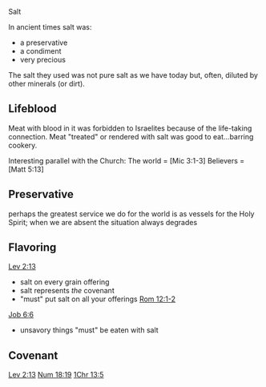 Salt


In ancient times salt was:
- a preservative
- a condiment 
- very precious

The salt they used was not pure salt as we have today but, often, diluted by other minerals (or dirt).


## Lifeblood

Meat with blood in it was forbidden to Israelites because of the life-taking connection.
Meat "treated" or rendered with salt was good to eat...barring cookery.

Interesting parallel with the Church:
	The world = [Mic 3:1-3]
	Believers = [Matt 5:13]


## Preservative

perhaps the greatest service we do for the world is as vessels for the Holy Spirit; when we are absent the situation always degrades

	


## Flavoring

[Lev 2:13]() 
- salt on every grain offering
- salt represents _the_ covenant
- "must" put salt on all your offerings [Rom 12:1-2]()

[Job 6:6]()
- unsavory things "must" be eaten with salt


## Covenant

[Lev 2:13]()
[Num 18:19]()
[1Chr 13:5]()